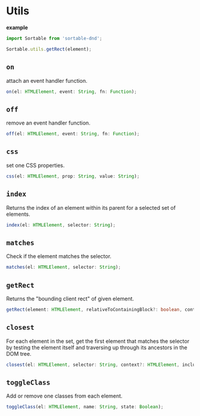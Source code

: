 # Utils

**example**
```js
import Sortable from 'sortable-dnd';

Sortable.utils.getRect(element);
```

## `on`

attach an event handler function.

```ts
on(el: HTMLElement, event: String, fn: Function);
```

## `off`

remove an event handler function.

```ts
off(el: HTMLElement, event: String, fn: Function);
```

## `css`

set one CSS properties.

```ts
css(el: HTMLElement, prop: String, value: String);
```

## `index`

Returns the index of an element within its parent for a selected set of elements.

```ts
index(el: HTMLElement, selector: String);
```

## `matches`

Check if the element matches the selector.

```ts
matches(el: HTMLElement, selector: String);
```

## `getRect`

Returns the "bounding client rect" of given element.

```ts
getRect(element: HTMLElement, relativeToContainingBlock?: boolean, container?: HTMLElement);
```

## `closest`

For each element in the set, get the first element that matches the selector by testing the element itself and traversing up through its ancestors in the DOM tree.

```ts
closest(el: HTMLElement, selector: String, context?: HTMLElement, includeContext?: Boolean);
```

## `toggleClass`

Add or remove one classes from each element.

```ts
toggleClass(el: HTMLElement, name: String, state: Boolean);
```
